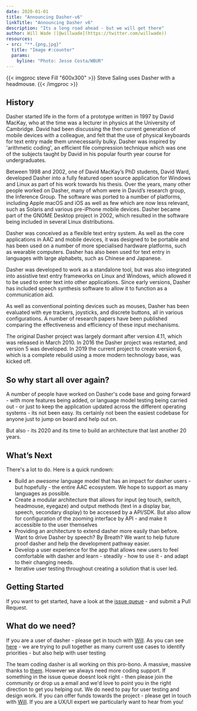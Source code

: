```yaml
---
date: 2020-01-01
title: "Announcing Dasher-v6"
linkTitle: "Announcing Dasher v6"
description: "Its a long road ahead - but we will get there"
author: Will Wade ([@willwade](https://twitter.com/willwade))	
resources:
- src: "**.{png,jpg}"
  title: "Image #:counter"
  params:
    byline: "Photo: Jesse Costa/WBUR"
---
```


{{< imgproc steve Fill "600x300" >}}
Steve Saling uses Dasher with a headmouse. 
{{< /imgproc >}}

## History

Dasher started life in the form of a prototype written in 1997 by David MacKay, who at the time was a lecturer in physics at the University of Cambridge. David had been discussing the then current generation of mobile devices with a colleague, and felt that the use of physical keyboards for text entry made them unnecessarily bulky. Dasher was inspired by 'arithmetic coding', an efficient file compression technique which was one of the subjects taught by David in his popular fourth year course for undergraduates.

Between 1998 and 2002, one of David MacKay’s PhD students, David Ward, developed Dasher into a fully featured open source application for Windows and Linux as part of his work towards his thesis. Over the years, many other people worked on Dasher, many of whom were in David’s research group, the Inference Group. The software was ported to a number of platforms, including Apple macOS and iOS as well as few which are now less relevant, such as Solaris and various pre-iPhone mobile devices. Dasher became part of the GNOME Desktop project in 2002, which resulted in the software being included in several Linux distributions.

Dasher was conceived as a flexible text entry system. As well as the core applications in AAC and mobile devices, it was designed to be portable and has been used on a number of more specialised hardware platforms, such as wearable computers. Dasher has also been used for text entry in languages with large alphabets, such as Chinese and Japanese.

Dasher was developed to work as a standalone tool, but was also integrated into assistive text entry frameworks on Linux and Windows, which allowed it to be used to enter text into other applications. Since early versions, Dasher has included speech synthesis software to allow it to function as a communication aid.

As well as conventional pointing devices such as mouses, Dasher has been evaluated with eye trackers, joysticks, and discrete buttons, all in various configurations. A number of research papers have been published comparing the effectiveness and efficiency of these input mechanisms.

The original Dasher project was largely dormant after version 4.11, which was released in March 2010. In 2016 the Dasher project was restarted, and version 5 was developed. In 2019 the current project to create version 6, which is a complete rebuild using a more modern technology base, was kicked off.

## So why start all over again?

A number of people have worked on Dasher's code base and going forward - with more features being added, or language model testing being carried out - or just to keep the application updated across the different operating systems - its not been easy. Its certainly not been the easiest codebase for anyone just to jump on board and help out on. 

But also - its 2020 and its time to build an architecture that last another 20 years. 


## What’s Next

There's a lot to do. Here is a quick rundown:

- Build an *awesome* language model that has an impact for dasher users - but hopefully - the entire AAC ecosystem. We hope to support as many languages as possible. 
- Create a modular architecture that allows for input (eg touch, switch, headmouse, eyegaze) and output methods (text in a display bar, speech, secondary display) to be accessed by a API/SDK. But also allow for configuration of the zooming interface by API - and make it accessible to the user themselves
- Providing an architecture to extend dasher more easily than before. Want to drive Dasher by speech? By Breath? We want to help future proof dasher and help the development pathway easier. 
- Develop a user experience for the app that allows new users to feel comfortable with dasher and learn - steadily - how to use it - and adapt to their changing needs. 
- Iterative user testing throughout creating a solution that is user led. 

## Getting Started

If you want to get started, have a look at the [issue queue](https://github.com/dasher-project/redash/issues) - and submit a Pull Request. 

## What do we need?

If you are a user of dasher - please get in touch with [Will](mailto:wwade@acecentre.org.uk). As you can see [here](/about/#who-uses-dasher-right-now-what-features-do-we-need-to-support) - we are trying to pull together as many current use cases to identify priorities - but also help with user testing

The team coding dasher is all working on this pro-bono. A massive, massive thanks to [them](/about/#who-is-involved). However we always need more coding support. If something in the issue queue doesnt look right - then please join the community or drop us a email and we'd love to point you in the right direction to get you helping out. We do need to pay for user testing and design work. If you can offer funds towards the project - please get in touch with [Will](mailto:wwade@acecentre.org.uk). If you are a UX/UI expert we particularly want to hear from you!


